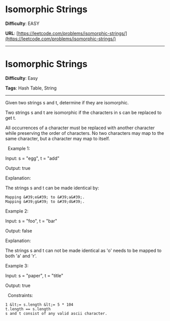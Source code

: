 # Isomorphic Strings

**Difficulty**: EASY

**URL**: [https://leetcode.com/problems/isomorphic-strings/](https://leetcode.com/problems/isomorphic-strings/)

---

# Isomorphic Strings

**Difficulty**: Easy

**Tags**: Hash Table, String

---

Given two strings s and t, determine if they are isomorphic.

Two strings s and t are isomorphic if the characters in s can be replaced to get t.

All occurrences of a character must be replaced with another character while preserving the order of characters. No two characters may map to the same character, but a character may map to itself.

&nbsp;
Example 1:


Input: s = &quot;egg&quot;, t = &quot;add&quot;

Output: true

Explanation:

The strings s and t can be made identical by:


	Mapping &#39;e&#39; to &#39;a&#39;.
	Mapping &#39;g&#39; to &#39;d&#39;.



Example 2:


Input: s = &quot;foo&quot;, t = &quot;bar&quot;

Output: false

Explanation:

The strings s and t can not be made identical as &#39;o&#39; needs to be mapped to both &#39;a&#39; and &#39;r&#39;.


Example 3:


Input: s = &quot;paper&quot;, t = &quot;title&quot;

Output: true


&nbsp;
Constraints:


	1 &lt;= s.length &lt;= 5 * 104
	t.length == s.length
	s and t consist of any valid ascii character.



